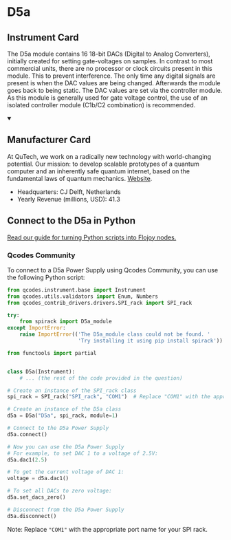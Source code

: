 
# D5a

## Instrument Card

The D5a module contains 16 18-bit DACs (Digital to Analog Converters), initially created for setting gate-voltages on samples. In contrast to most commercial units, there are no processor or clock circuits present in this module. This to prevent interference. The only time any digital signals are present is when the DAC values are being changed. Afterwards the module goes back to being static. The DAC values are set via the controller module. As this module is generally used for gate voltage control, the use of an isolated controller module (C1b/C2 combination) is recommended.

<details open>
<summary><h2>Manufacturer Card</h2></summary>
At QuTech, we work on a radically new technology with world-changing potential. Our mission: to develop scalable prototypes of a quantum computer and an inherently safe quantum internet, based on the fundamental laws of quantum mechanics. <a href=https://qutech.nl/>Website</a>.
<br>
<ul>
  <li>Headquarters: CJ Delft, Netherlands</li>
  <li>Yearly Revenue (millions, USD): 41.3</li>
</ul>
</details>

## Connect to the D5a in Python

[Read our guide for turning Python scripts into Flojoy nodes.](https://docs.flojoy.ai/custom-nodes/creating-custom-node/)


### Qcodes Community

To connect to a D5a Power Supply using Qcodes Community, you can use the following Python script:

```python
from qcodes.instrument.base import Instrument
from qcodes.utils.validators import Enum, Numbers
from qcodes_contrib_drivers.drivers.SPI_rack import SPI_rack

try:
    from spirack import D5a_module
except ImportError:
    raise ImportError(('The D5a_module class could not be found. '
                       'Try installing it using pip install spirack'))

from functools import partial


class D5a(Instrument):
    # ... (the rest of the code provided in the question)

# Create an instance of the SPI_rack class
spi_rack = SPI_rack("SPI_rack", "COM1")  # Replace "COM1" with the appropriate port name

# Create an instance of the D5a class
d5a = D5a("D5a", spi_rack, module=1)

# Connect to the D5a Power Supply
d5a.connect()

# Now you can use the D5a Power Supply
# For example, to set DAC 1 to a voltage of 2.5V:
d5a.dac1(2.5)

# To get the current voltage of DAC 1:
voltage = d5a.dac1()

# To set all DACs to zero voltage:
d5a.set_dacs_zero()

# Disconnect from the D5a Power Supply
d5a.disconnect()
```

Note: Replace `"COM1"` with the appropriate port name for your SPI rack.

